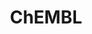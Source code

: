 ---
bigquery: https://console.cloud.google.com/bigquery?p=patents-public-data&d=ebi_chembl&page=dataset
citation: '"The ChEMBL database in 2017." Anna Gaulton, Anne Hersey, Michał Nowotka,
  A Patrícia Bento, Jon Chambers, David Mendez, Prudence Mutowo, Francis Atkinson,
  Louisa J Bellis, Elena Cibrián-Uhalte, Mark Davies, Nathan Dedman, Anneli Karlsson,
  María Paula Magariños, John P Overington, George Papadatos, Ines Smit, Andrew R
  Leach Nucleic acids Research (2017) 45 (Database Issue), D945-D954'
contributors: European Bioinformatics Institute
cost: None
description: ChEMBL Data is a manually curated database of small molecules used in
  drug discovery, including information about existing patented drugs.
documentation: 'schema: https://www.ebi.ac.uk/chembl/db_schema


  '
last_edit: 04/12/2022, 17:45:05
location: https://console.cloud.google.com/marketplace/product/google_patents_public_datasets/chembl
maintained_by: EMBL-EBI, an outstation of European Molecular Biology Laboratory
related_publications: '

  ChEMBL: towards direct deposition of bioassay data.


  Mendez D, Gaulton A, Bento AP, Chambers J, De Veij M, Félix E, Magariños MP, Mosquera
  JF, Mutowo P, Nowotka M, Gordillo-Marañón M, Hunter F, Junco L, Mugumbate G, Rodriguez-Lopez
  M, Atkinson F, Bosc N, Radoux CJ, Segura-Cabrera A, Hersey A, Leach AR.


  — Nucleic Acids Res. 2019; 47(D1):D930-D940. doi: 10.1093/nar/gky1075

  '
schema_fields:
- standard_units
- level3_description
- prediction_method
- last_active
- protein_class_id
- smarts
- enzyme_name
- chembl_id
- metref_id
- stem_class
- assay_class_id
- hbd_lipinski
- db_version
- class_level
- value
- alert_name
- name
- volume
- std_act_id
- molfile
- mw_monoisotopic
- src_description
- rgid
- assay_tissue
- doi
- ingredient
- component_synonym
- assay_test_type
- num_lipinski_ro5_violations
- full_molformula
- molecule_type
- approval_date
- aspect
- molecular_species
- biocomp_id
- chirality
- previous_company
- compsyn_id
- published_value
- parenteral
- activity_comment
- actsm_id
- parameter_type
- heavy_atoms
- toid
- smid
- component_id
- prodrug
- usan_substem
- path
- pathway_id
- warning_country
- job_id
- assay_id
- enzyme_tid
- res_stem_id
- source
- usan_year
- tissue_id
- withdrawn_reason
- alert_id
- assay_cell_type
- l2
- efo_id
- mol_irac_id
- protein_class_synonym
- definition
- related_tid
- molecular_mechanism
- standard_value
- start_position
- mw_freebase
- as_id
- src_id
- mc_target_accession
- ref_url
- domain_description
- bao_id
- submission_date
- domain_name
- first_in_class
- type
- topical
- relationship_type
- tax_id
- ddd_units
- bao_format
- homologue
- annotation
- publication_number
- alert_set_id
- acd_most_apka
- level5
- therapeutic_flag
- year
- db_source
- acd_logd
- ddd_value
- source_domain_id
- cl_lincs_id
- end_position
- ddd_comment
- indref_id
- go_id
- predbind_id
- cell_description
- uo_units
- updated_on
- level2_description
- irac_code
- irac_class_id
- route
- comments
- qed_weighted
- relationship_desc
- sitecomp_id
- hba_lipinski
- mol_frac_id
- prod_pat_id
- protein_class_desc
- dosage_form
- ref_id
- rtb
- acd_most_bpka
- mechanism_comment
- mol_hrac_id
- nda_type
- met_id
- withdrawn_flag
- site_residues
- indication_class
- cell_source_tax_id
- cell_name
- entity_type
- who_name
- level1_description
- level3
- withdrawn_class
- mc_organism
- lle
- frac_class_id
- innovator_company
- inorganic_flag
- warning_year
- hrac_class_id
- patent_use_code
- curation_comment
- assay_param_id
- met_conversion
- num_ro5_violations
- issue
- targrel_id
- cx_most_bpka
- comp_class_id
- confidence
- chebi_par_id
- published_type
- polymer_flag
- product_id
- metabolite_record_id
- sequence
- binding_site_comment
- frac_code
- l8
- normal_range_max
- published_relation
- label
- src_compound_id
- drug_substance_flag
- accession
- ass_cls_map_id
- parent_molregno
- organism
- oral
- site_name
- active_ingredient
- description
- protclasssyn_id
- site_id
- ap_id
- cell_id
- psa
- country
- parent_type
- met_comment
- parent_id
- abstract
- standard_inchi_key
- max_phase
- mec_id
- set_name
- cell_source_organism
- dosed_ingredient
- cellosaurus_id
- oc_id
- text_value
- trade_name
- research_stem
- parent_go_id
- usan_stem
- standard_flag
- doc_type
- cell_ontology_id
- mechanism_of_action
- activity_id
- canonical_smiles
- l3
- level2
- standard_type
- published_units
- last_page
- compd_id
- warning_class
- pathway_key
- relationship
- alogp
- entity_id
- assay_category
- efo_term
- activity_count
- variant_id
- stem
- level4
- aromatic_rings
- mc_target_type
- formulation_id
- drug_record_id
- hba
- full_mwt
- l5
- mesh_heading
- patent_id
- species_group_flag
- domain_id
- assay_source
- tbl
- orig_description
- record_id
- short_name
- warning_id
- units
- stat
- ddd_id
- assay_organism
- l6
- l1
- comp_go_id
- cpd_str_alert_id
- company
- active_molregno
- drugind_id
- idx
- molsyn_id
- assay_type
- target_mapping
- assay_strain
- bei
- confidence_score
- pchembl_value
- action_type
- le
- priority
- relation
- cx_logd
- mecref_id
- standard_inchi
- max_phase_for_ind
- bao_endpoint
- availability_type
- status
- class_type
- mc_target_name
- targcomp_id
- patent_expire_date
- helm_notation
- who_extra
- assay_desc
- standard_text_value
- strength
- warning_description
- subgroup
- molregno
- caloha_id
- ridx
- mutation
- pubmed_id
- patent_no
- compound_key
- usan_stem_definition
- synonyms
- clo_id
- title
- first_approval
- curated_by
- authors
- version
- potential_duplicate
- disease_efficacy
- parameter_value
- major_class
- hbd
- level4_description
- cx_most_apka
- domain_type
- ad_type
- selectivity_comment
- cell_source_tissue
- data_validity_comment
- creation_date
- usan_stem_id
- structure_type
- tid
- first_page
- direct_interaction
- mc_tax_id
- uberon_id
- isoform
- log_id
- warnref_id
- assay_tax_id
- cidx
- withdrawn_country
- substrate_record_id
- downgraded
- sequence_md5sum
- num_alerts
- target_type
- qudt_units
- assay_subcellular_fraction
- target_desc
- journal
- level1
- applicant_full_name
- pref_name
- standard_relation
- src_short_name
- standard_upper_value
- acd_logp
- ddd_admr
- syn_type
- ro3_pass
- cx_logp
- l7
- result_flag
- warning_type
- component_type
- sei
- bto_id
- mol_atc_id
- delist_flag
- tid_fixed
- normal_range_min
- l4
- updated_by
- black_box_warning
- drug_product_flag
- hrac_code
- aidx
- mesh_id
- src_assay_id
- withdrawn_year
- atc_code
- co_stem_id
- ref_type
- natural_product
- upper_value
- doc_id
- compound_name
shortname: chembl
tags:
- biotechnology
- health
- chemical
- bioinformatics
- medical
terms_of_use: CC BY-SA 3.0
title: ChEMBL
uuid: e232a192-965c-4ec9-904c-155b6dfe56c5
---